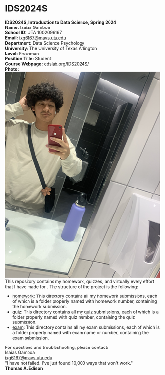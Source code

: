 # IDS2024S
**IDS2024S, Introduction to Data Science, Spring 2024**  
**Name:** Isaias Gamboa  
**School ID:** UTA 1002096167  
**Email:** ixg6167@mavs.uta.edu  
**Department:** Data Science Psychology  
**University:** The University of Texas Arlington   
**Level:** Freshman  
**Position Title:** Student  
**Course Webpage:** [cdslab.org/IDS2024S/](https://www.cdslab.org/IDS2024S/)  
**Photo:**  ![A photo of Isaias](IMG_4616.JPG)  
This repository contains my homework, quizzes, and virtually every effort that I have made for <course name>. The structure of the project is the following:  
+ [homework](./hw): This directory contains all my homework submissions, each of which is a folder properly named with homework number, containing the homework submission.  
+ [quiz](./quiz): This directory contains all my quiz submissions, each of which is a folder properly named with quiz number, containing the quiz submission.  
+ [exam](./exam): This directory contains all my exam submissions, each of which is a folder properly named with exam name or number, containing the exam submission.  

For questions and troubleshooting, please contact:  
Isaias Gamboa  
ixg6167@mavs.uta.edu  
"I have not failed. I've just found 10,000 ways that won't work."  
**Thomas A. Edison** 

